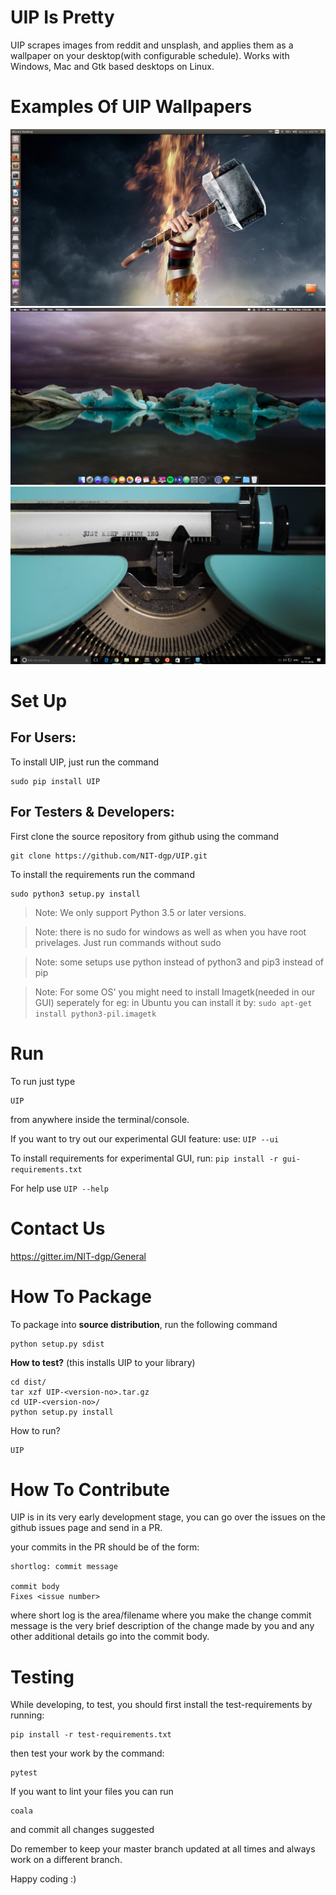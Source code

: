 UIP Is Pretty
=============

UIP scrapes images from reddit and unsplash, and applies them as a wallpaper on your desktop(with configurable schedule). Works with Windows, Mac and Gtk based desktops on Linux.

Examples Of UIP Wallpapers
==========================

![alt text]( examples/UIP_screenshot.png )
![alt text]( examples/mac_wallpaper.png )
![alt text]( examples/windows_wallpaper.png )

Set Up
======

For Users:
----------
To install UIP, just run the command
```
sudo pip install UIP
```

For Testers & Developers:
-------------------------
First clone the source repository from github using the command

```
git clone https://github.com/NIT-dgp/UIP.git
```
To install the requirements run the command

```
sudo python3 setup.py install
```
>Note: We only support Python 3.5 or later versions.

>Note: there is no sudo for windows as well as when you have root privelages.
Just run commands without sudo

>Note: some setups use python instead of python3 and pip3 instead of pip

>Note: For some OS' you might need to install Imagetk(needed in our GUI) seperately
for eg: in Ubuntu you can install it by:
`sudo apt-get install python3-pil.imagetk`

Run
===

To run just type

```
UIP
```
from anywhere inside the terminal/console.

If you want to try out our experimental GUI feature:
use: `UIP --ui`

To install requirements for experimental GUI, run:
`pip install -r gui-requirements.txt`

For help use `UIP --help`

Contact Us
==========
https://gitter.im/NIT-dgp/General


How To Package
==============
To package into **source distribution**, run the following command
```
python setup.py sdist
```
**How to test?** (this installs UIP to your library)
```
cd dist/
tar xzf UIP-<version-no>.tar.gz
cd UIP-<version-no>/
python setup.py install
```
How to run?
```
UIP
```

How To Contribute
=================

UIP is in its very early development stage, you can go over the issues on the
github issues page and send in a PR.

your commits in the PR should be of the form:

```
shortlog: commit message

commit body
Fixes <issue number>
```

where short log is the area/filename where you make the change
commit message is the very brief description of the change made by you and any
other additional details go into the commit body.

Testing
=======

While developing, to test, you should first install the test-requirements
by running:

```
pip install -r test-requirements.txt
```
then test your work by the command:
```
pytest
```
If you want to lint your files you can run
```
coala
```
and commit all changes suggested

Do remember to keep your master branch updated at all times
and always work on a different branch.

Happy coding :)
